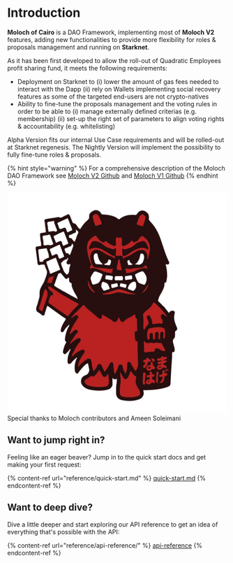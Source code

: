 # Introduction

**Moloch of Cairo** is a DAO Framework, implementing most of **Moloch V2** features, adding new functionalities to provide more flexibility for roles & proposals management and running on **Starknet**.

As it has been first developed to allow the roll-out of Quadratic Employees profit sharing fund, it meets the following requirements:

* Deployment on Starknet to (i) lower the amount of gas fees needed to interact with the Dapp (ii) rely on Wallets implementing social recovery features as some of the targeted end-users are not crypto-natives
* Ability to fine-tune the proposals management and the voting rules in order to be able to (i) manage externally defined criterias (e.g. membership) (ii) set-up the right set of parameters to align voting rights & accountability (e.g. whitelisting)

Alpha Version fits our internal Use Case requirements and will be rolled-out at Starknet regenesis. The Nightly Version will implement the possibility to fully fine-tune roles & proposals.

{% hint style="warning" %}
For a comprehensive description of the Moloch DAO Framework see [Moloch V2 Github](https://github.com/MolochVentures/moloch) and [Moloch V1 Github](https://github.com/MolochVentures/moloch/tree/minimal-revenue/v1\_contracts)
{% endhint %}

<img src=".gitbook/assets/moloch1.jpg" alt="" data-size="line">Special thanks to Moloch contributors and Ameen Soleimani

## Want to jump right in?

Feeling like an eager beaver? Jump in to the quick start docs and get making your first request:

{% content-ref url="reference/quick-start.md" %}
[quick-start.md](reference/quick-start.md)
{% endcontent-ref %}

## Want to deep dive?

Dive a little deeper and start exploring our API reference to get an idea of everything that's possible with the API:

{% content-ref url="reference/api-reference/" %}
[api-reference](reference/api-reference/)
{% endcontent-ref %}

